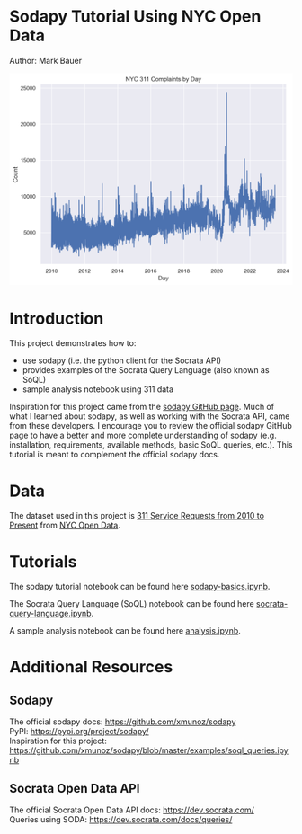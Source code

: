 # Sodapy Tutorial Using NYC Open Data  
Author: Mark Bauer

![cover photo](figures/day-line.png)

# Introduction  
This project demonstrates how to:  
- use sodapy (i.e. the python client for the Socrata API)   
- provides examples of the Socrata Query Language (also known as SoQL)  
- sample analysis notebook using 311 data

Inspiration for this project came from the [sodapy GitHub page](https://github.com/xmunoz/sodapy). Much of what I learned about sodapy, as well as working with the Socrata API, came from these developers. I encourage you to review the official sodapy GitHub page to have a better and more complete understanding of sodapy (e.g. installation, requirements, available methods, basic SoQL queries, etc.). This tutorial is meant to complement the official sodapy docs.

# Data  
The dataset used in this project is [311 Service Requests from 2010 to Present](https://nycopendata.socrata.com/Social-Services/311-Service-Requests-from-2010-to-Present/erm2-nwe9) from [NYC Open Data](https://opendata.cityofnewyork.us/).

# Tutorials  
The sodapy tutorial notebook can be found here [sodapy-basics.ipynb](https://github.com/mebauer/sodapy-tutorial-nyc-open-data/blob/main/sodapy-basics.ipynb).

The Socrata Query Language (SoQL) notebook can be found here [socrata-query-language.ipynb](https://github.com/mebauer/sodapy-tutorial-nyc-open-data/blob/main/socrata-query-language.ipynb).

A sample analysis notebook can be found here [analysis.ipynb](https://github.com/mebauer/sodapy-tutorial-nyc-open-data/blob/main/analysis.ipynb).

# Additional Resources  

## Sodapy  
The official sodapy docs: https://github.com/xmunoz/sodapy  
PyPI: https://pypi.org/project/sodapy/  
Inspiration for this project: https://github.com/xmunoz/sodapy/blob/master/examples/soql_queries.ipynb

## Socrata Open Data API  
The official Socrata Open Data API docs: https://dev.socrata.com/  
Queries using SODA: https://dev.socrata.com/docs/queries/

